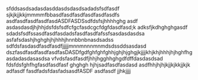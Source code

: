 sfddsasdsadasdasddasdsdasdsadadsfsdfasdf sjkjkjjkkjmmmmfbbasdfasdfasdfasdfasdfasdfs
asdfasdfasdfasdfasdASDFASDSsdfdsfsjhhhhghg
asdf asdasdasdjhjhhjdsfdsfsdfcfgcfasdcgcfdgfdasdfasd;k adksfjkdhghghgasdf
sdadsfsdfssasdfasdfasdadsfasdfasdfafssfsasdasdasdsa
asfafsdashjhghghjhjhhhjhnnbbnbnasdsadss
sdfdsfasdasdfasdfasdfjjjjjmnnmnnnmnmdsdssddsasdasd
dszfasdfasdfasdfasdfasDASDfgdfghfghfghhjghjhjghgjkjjjjkhjkhjhhhjhjhghfhgasdadasdasasdsa
vfvdsfasdfasdfjhhjhgghhghgdfdffdasdasdsad
fdsfdsfghfhgfasdfasdfasf
ghghgh
hjhjsadfasdfasdasd
asdfhhjhjhjkjjkjkkjjkjk
adfasdf
fasdfadsfdasfadsasdfASDF
asdfasdf
jjhkjjjj
